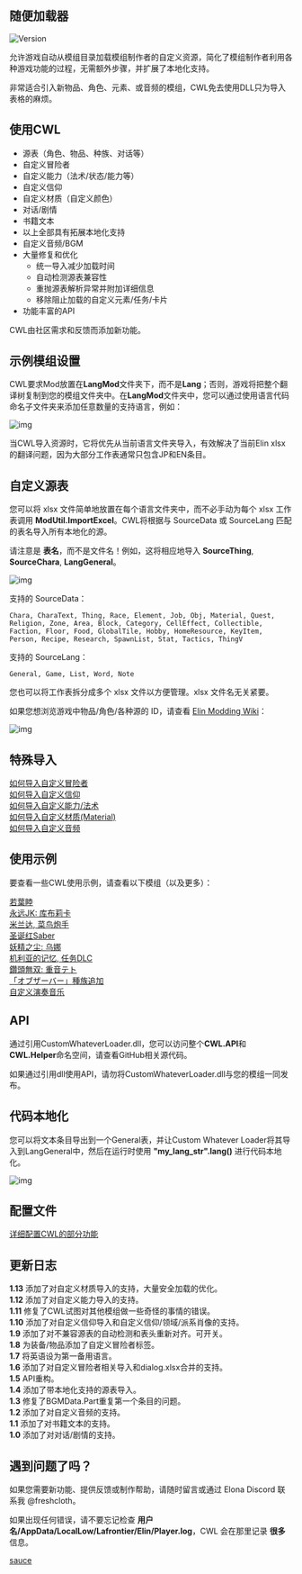 ## 随便加载器

![Version](https://img.shields.io/badge/Version-1.13.5-R.svg)

允许游戏自动从模组目录加载模组制作者的自定义资源，简化了模组制作者利用各种游戏功能的过程，无需额外步骤，并扩展了本地化支持。

非常适合引入新物品、角色、元素、或音频的模组，CWL免去使用DLL只为导入表格的麻烦。

## 使用CWL

- 源表（角色、物品、种族、对话等）
- 自定义冒险者
- 自定义能力（法术/状态/能力等）
- 自定义信仰
- 自定义材质（自定义颜色）
- 对话/剧情
- 书籍文本
- 以上全部具有拓展本地化支持
- 自定义音频/BGM
- 大量修复和优化
    - 统一导入减少加载时间
    - 自动检测源表兼容性
    - 重抛源表解析异常并附加详细信息
    - 移除阻止加载的自定义元素/任务/卡片
- 功能丰富的API

CWL由社区需求和反馈而添加新功能。

## 示例模组设置

CWL要求Mod放置在**LangMod**文件夹下，而不是**Lang**；否则，游戏将把整个翻译树复制到您的模组文件夹中。在**LangMod**文件夹中，您可以通过使用语言代码命名子文件夹来添加任意数量的支持语言，例如：

![img](https://i.postimg.cc/tJypn1Ys/image.png)

当CWL导入资源时，它将优先从当前语言文件夹导入，有效解决了当前Elin xlsx的翻译问题，因为大部分工作表通常只包含JP和EN条目。

## 自定义源表

您可以将 xlsx 文件简单地放置在每个语言文件夹中，而不必手动为每个 xlsx 工作表调用 **ModUtil.ImportExcel**。CWL将根据与 SourceData 或 SourceLang 匹配的表名导入所有本地化的源。

请注意是 **表名**，而不是文件名！例如，这将相应地导入 **SourceThing**, **SourceChara**, **LangGeneral**。

![img](https://i.postimg.cc/vZqGNjfC/Screenshot-1.png)

支持的 SourceData：
```
Chara, CharaText, Thing, Race, Element, Job, Obj, Material, Quest, Religion, Zone, Area, Block, Category, CellEffect, Collectible, Faction, Floor, Food, GlobalTile, Hobby, HomeResource, KeyItem, Person, Recipe, Research, SpawnList, Stat, Tactics, ThingV
```

支持的 SourceLang：
```
General, Game, List, Word, Note
```

您也可以将工作表拆分成多个 xlsx 文件以方便管理。xlsx 文件名无关紧要。

如果您想浏览游戏中物品/角色/各种源的 ID，请查看 [Elin Modding Wiki](https://elin-modding-resources.github.io/Elin.Docs)：

![img](https://i.postimg.cc/15wF6V2L/image.png)

## 特殊导入

[如何导入自定义冒险者](https://github.com/gottyduke/Elin.Plugins/tree/master/CustomWhateverLoader/Docs/CustomAdventurer.md#自定义冒险者)  
[如何导入自定义信仰](https://github.com/gottyduke/Elin.Plugins/tree/master/CustomWhateverLoader/Docs/CustomReligion.md#自定义信仰)  
[如何导入自定义能力/法术](https://github.com/gottyduke/Elin.Plugins/tree/master/CustomWhateverLoader/Docs/CustomElement.md#自定义能力)  
[如何导入自定义材质(Material)](https://github.com/gottyduke/Elin.Plugins/tree/master/CustomWhateverLoader/Docs/CustomMaterial.md#自定义材质)  
[如何导入自定义音频](https://github.com/gottyduke/Elin.Plugins/tree/master/CustomWhateverLoader/Docs/CustomSound.md#自定义音频)  

## 使用示例

要查看一些CWL使用示例，请查看以下模组（以及更多）：

[若葉睦](https://steamcommunity.com/sharedfiles/filedetails/?id=3380127472)  
[永远JK: 库布莉卡](https://steamcommunity.com/sharedfiles/filedetails/?id=3380350255)  
[米兰达, 菜鸟炮手](https://steamcommunity.com/sharedfiles/filedetails/?id=3383166653)  
[圣诞红Saber](https://steamcommunity.com/sharedfiles/filedetails/?id=3383191390)  
[妖精之尘: 乌娜](https://steamcommunity.com/sharedfiles/filedetails/?id=3384670717)  
[机利亚的记忆, 任务DLC](https://steamcommunity.com/sharedfiles/filedetails/?id=3381789374)  
[鑽頭無双: 重音テト](https://steamcommunity.com/sharedfiles/filedetails/?id=3385442190)  
[「オブザーバー」種族追加](https://steamcommunity.com/sharedfiles/filedetails/?id=3385578698)  
[自定义演奏音乐](https://steamcommunity.com/sharedfiles/filedetails/?id=3374708172)

## API

通过引用CustomWhateverLoader.dll，您可以访问整个**CWL.API**和**CWL.Helper**命名空间，请查看GitHub相关源代码。

如果通过引用dll使用API，请勿将CustomWhateverLoader.dll与您的模组一同发布。

## 代码本地化

您可以将文本条目导出到一个General表，并让Custom Whatever Loader将其导入到LangGeneral中，然后在运行时使用 **"my_lang_str".lang()** 进行代码本地化。

![img](https://i.postimg.cc/76HS3t8M/image.png)

## 配置文件

[详细配置CWL的部分功能](https://github.com/gottyduke/Elin.Plugins/tree/master/CustomWhateverLoader/Docs/Config.md)  

## 更新日志

**1.13** 添加了对自定义材质导入的支持，大量安全加载的优化。  
**1.12** 添加了对自定义能力导入的支持。  
**1.11** 修复了CWL试图对其他模组做一些奇怪的事情的错误。  
**1.10** 添加了对自定义信仰导入和自定义信仰/领域/派系肖像的支持。  
**1.9** 添加了对不兼容源表的自动检测和表头重新对齐。可开关。  
**1.8** 为装备/物品添加了自定义冒险者标签。  
**1.7** 将英语设为第一备用语言。  
**1.6** 添加了对自定义冒险者相关导入和dialog.xlsx合并的支持。  
**1.5** API重构。  
**1.4** 添加了带本地化支持的源表导入。  
**1.3** 修复了BGMData.Part重复第一个条目的问题。  
**1.2** 添加了对自定义音频的支持。  
**1.1** 添加了对书籍文本的支持。  
**1.0** 添加了对对话/剧情的支持。

## 遇到问题了吗？

如果您需要新功能、提供反馈或制作帮助，请随时留言或通过 Elona Discord 联系我 @freshcloth。

如果出现任何错误，请不要忘记检查 **用户名/AppData/LocalLow/Lafrontier/Elin/Player.log**，CWL 会在那里记录 **很多** 信息。

[sauce](https://github.com/gottyduke/Elin.Plugins/tree/master/CustomWhateverLoader)

